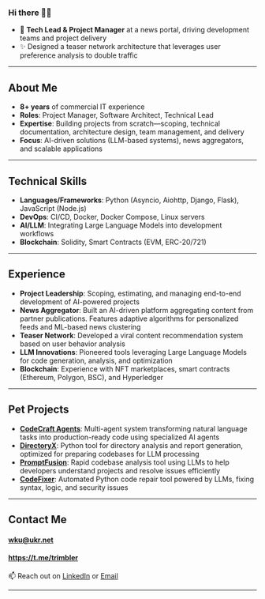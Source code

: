 
### Hi there 👋🏽


- 💠 **Tech Lead & Project Manager** at a news portal, driving development teams and project delivery  
- ✨ Designed a teaser network architecture that leverages user preference analysis to double traffic  

---

## About Me  

- **8+ years** of commercial IT experience  
- **Roles**: Project Manager, Software Architect, Technical Lead  
- **Expertise**: Building projects from scratch—scoping, technical documentation, architecture design, team management, and delivery  
- **Focus**: AI-driven solutions (LLM-based systems), news aggregators, and scalable applications  

---

## Technical Skills  

- **Languages/Frameworks**: Python (Asyncio, Aiohttp, Django, Flask), JavaScript (Node.js)  
- **DevOps**: CI/CD, Docker, Docker Compose, Linux servers  
- **AI/LLM**: Integrating Large Language Models into development workflows  
- **Blockchain**: Solidity, Smart Contracts (EVM, ERC-20/721)  

---

## Experience  

- **Project Leadership**: Scoping, estimating, and managing end-to-end development of AI-powered projects  
- **News Aggregator**: Built an AI-driven platform aggregating content from partner publications. Features adaptive algorithms for personalized feeds and ML-based news clustering  
- **Teaser Network**: Developed a viral content recommendation system based on user behavior analysis  
- **LLM Innovations**: Pioneered tools leveraging Large Language Models for code generation, analysis, and optimization  
- **Blockchain**: Experience with NFT marketplaces, smart contracts (Ethereum, Polygon, BSC), and Hyperledger  

---

## Pet Projects  

- **[CodeCraft Agents](https://github.com/wku/CodeCraftAgents)**: Multi-agent system transforming natural language tasks into production-ready code using specialized AI agents  
- **[DirectoryX](https://github.com/wku/DirectoryX)**: Python tool for directory analysis and report generation, optimized for preparing codebases for LLM processing  
- **[PromptFusion](https://github.com/wku/PromptFusion)**: Rapid codebase analysis tool using LLMs to help developers understand projects and resolve issues efficiently  
- **[CodeFixer](https://github.com/wku/CodeFixer)**: Automated Python code repair tool powered by LLMs, fixing syntax, logic, and security issues  

---

## Contact Me  

#### wku@ukr.net
#### https://t.me/trimbler

📫 Reach out on [LinkedIn](https://www.linkedin.com/in/yuri-kachanyuk/) or [Email](mailto:wku@ukr.net)  

---
<!--
<p align="center">
  <a href="https://github.com/SvitloLinux/svitlo">
    <img align="center" src="https://github-readme-stats.vercel.app/api/pin/?username=SvitloLinux&repo=svitlo" />
  </a>
  <a href="https://github.com/username/codecraft-agents">
    <img align="center" src="https://github-readme-stats.vercel.app/api/pin/?username=username&repo=codecraft-agents" />
  </a>
</p>
-->
